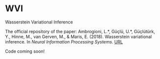 # WVI
Wasserstein Variational Inference

The official repository of the paper: Ambrogioni, L.\*, Güçlü, U.\*, Güçlütürk, Y., Hinne, M., van Gerven, M., & Maris, E. (2018). Wasserstein variational inference. In *Neural Information Processing Systems*. [URL](https://papers.nips.cc/paper/7514-wasserstein-variational-inference)

Code coming soon!
